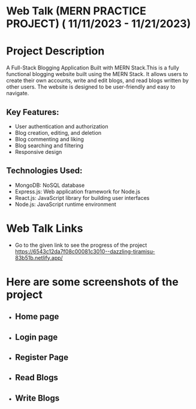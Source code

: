 # Web Talk (MERN PRACTICE PROJECT) ( 11/11/2023 - 11/21/2023)
# Project Description
A Full-Stack Blogging Application Built with MERN Stack.This is a fully functional blogging website built using the MERN Stack. It allows users to create their own accounts, write and edit blogs, and read blogs written by other users. The website is designed to be user-friendly and easy to navigate.
## Key Features:
- User authentication and authorization
- Blog creation, editing, and deletion
- Blog commenting and liking
- Blog searching and filtering
- Responsive design
## Technologies Used:
  - MongoDB: NoSQL database
  - Express.js: Web application framework for Node.js
  - React.js: JavaScript library for building user interfaces
  - Node.js: JavaScript runtime environment
    
# Web Talk Links
- Go to the given link to see the progress of the project https://6543c12da7f08c00081c3010--dazzling-tiramisu-83b51b.netlify.app/
# Here are some screenshots of the project
- ## Home page
  
- ## Login page
 
- ## Register Page
  
- ## Read Blogs 
 
- ## Write Blogs 
  


